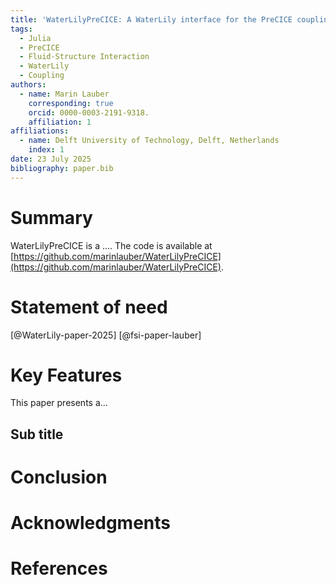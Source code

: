 ```yaml
---
title: 'WaterLilyPreCICE: A WaterLily interface for the PreCICE coupling library'
tags:
  - Julia
  - PreCICE
  - Fluid-Structure Interaction
  - WaterLily
  - Coupling
authors:
  - name: Marin Lauber
    corresponding: true
    orcid: 0000-0003-2191-9318.
    affiliation: 1
affiliations:
  - name: Delft University of Technology, Delft, Netherlands
    index: 1
date: 23 July 2025
bibliography: paper.bib
---
```


# Summary

WaterLilyPreCICE is a .... The code is available at [https://github.com/marinlauber/WaterLilyPreCICE](https://github.com/marinlauber/WaterLilyPreCICE).  

# Statement of need

[@WaterLily-paper-2025] [@fsi-paper-lauber] 

# Key Features

This paper presents a...

## Sub title

# Conclusion

# Acknowledgments

# References